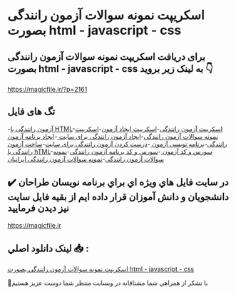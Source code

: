# اسکریپت نمونه سوالات آزمون رانندگی بصورت html - javascript - css

## برای دریافت اسکریپت نمونه سوالات آزمون رانندگی بصورت html - javascript - css به لینک زیر بروید 👇

https://magicfile.ir/?p=2161

## تگ های فایل

-[آزمون رانندگی با HTML](https://magicfile.ir/product/%d8%a7%d8%b3%da%a9%d8%b1%db%8c%d9%be%d8%aa-%d9%86%d9%85%d9%88%d9%86%d9%87-%d8%b3%d9%88%d8%a7%d9%84%d8%a7%d8%aa-%d8%a2%d8%b2%d9%85%d9%88%d9%86-%d8%b1%d8%a7%d9%86%d9%86%d8%af%da%af%db%8c-%d8%a8%d8%b5%d9%88%d8%b1%d8%aa-html-javascript-css/)-[اسکریپت آزمون رانندگی](https://magicfile.ir/product/%d8%a7%d8%b3%da%a9%d8%b1%db%8c%d9%be%d8%aa-%d9%86%d9%85%d9%88%d9%86%d9%87-%d8%b3%d9%88%d8%a7%d9%84%d8%a7%d8%aa-%d8%a2%d8%b2%d9%85%d9%88%d9%86-%d8%b1%d8%a7%d9%86%d9%86%d8%af%da%af%db%8c-%d8%a8%d8%b5%d9%88%d8%b1%d8%aa-html-javascript-css/)-[اسکریپت ایجاد آزمون](https://magicfile.ir/product/%d8%a7%d8%b3%da%a9%d8%b1%db%8c%d9%be%d8%aa-%d9%86%d9%85%d9%88%d9%86%d9%87-%d8%b3%d9%88%d8%a7%d9%84%d8%a7%d8%aa-%d8%a2%d8%b2%d9%85%d9%88%d9%86-%d8%b1%d8%a7%d9%86%d9%86%d8%af%da%af%db%8c-%d8%a8%d8%b5%d9%88%d8%b1%d8%aa-html-javascript-css/)-[اسکریپت نمونه سوالات آزمون رانندگی](https://magicfile.ir/product/%d8%a7%d8%b3%da%a9%d8%b1%db%8c%d9%be%d8%aa-%d9%86%d9%85%d9%88%d9%86%d9%87-%d8%b3%d9%88%d8%a7%d9%84%d8%a7%d8%aa-%d8%a2%d8%b2%d9%85%d9%88%d9%86-%d8%b1%d8%a7%d9%86%d9%86%d8%af%da%af%db%8c-%d8%a8%d8%b5%d9%88%d8%b1%d8%aa-html-javascript-css/)-[ایجاد آزمون رانندگی برای سایت ](https://magicfile.ir/product/%d8%a7%d8%b3%da%a9%d8%b1%db%8c%d9%be%d8%aa-%d9%86%d9%85%d9%88%d9%86%d9%87-%d8%b3%d9%88%d8%a7%d9%84%d8%a7%d8%aa-%d8%a2%d8%b2%d9%85%d9%88%d9%86-%d8%b1%d8%a7%d9%86%d9%86%d8%af%da%af%db%8c-%d8%a8%d8%b5%d9%88%d8%b1%d8%aa-html-javascript-css/)-[ایجاد برنامه آزمون رانندگی](https://magicfile.ir/product/%d8%a7%d8%b3%da%a9%d8%b1%db%8c%d9%be%d8%aa-%d9%86%d9%85%d9%88%d9%86%d9%87-%d8%b3%d9%88%d8%a7%d9%84%d8%a7%d8%aa-%d8%a2%d8%b2%d9%85%d9%88%d9%86-%d8%b1%d8%a7%d9%86%d9%86%d8%af%da%af%db%8c-%d8%a8%d8%b5%d9%88%d8%b1%d8%aa-html-javascript-css/)-[برنامه نویسی آزمون ](https://magicfile.ir/product/%d8%a7%d8%b3%da%a9%d8%b1%db%8c%d9%be%d8%aa-%d9%86%d9%85%d9%88%d9%86%d9%87-%d8%b3%d9%88%d8%a7%d9%84%d8%a7%d8%aa-%d8%a2%d8%b2%d9%85%d9%88%d9%86-%d8%b1%d8%a7%d9%86%d9%86%d8%af%da%af%db%8c-%d8%a8%d8%b5%d9%88%d8%b1%d8%aa-html-javascript-css/)-[درست کردن آزمون رانندگی برای سایت](https://magicfile.ir/product/%d8%a7%d8%b3%da%a9%d8%b1%db%8c%d9%be%d8%aa-%d9%86%d9%85%d9%88%d9%86%d9%87-%d8%b3%d9%88%d8%a7%d9%84%d8%a7%d8%aa-%d8%a2%d8%b2%d9%85%d9%88%d9%86-%d8%b1%d8%a7%d9%86%d9%86%d8%af%da%af%db%8c-%d8%a8%d8%b5%d9%88%d8%b1%d8%aa-html-javascript-css/)-[ساخت آزمون رانندگی با hTML](https://magicfile.ir/product/%d8%a7%d8%b3%da%a9%d8%b1%db%8c%d9%be%d8%aa-%d9%86%d9%85%d9%88%d9%86%d9%87-%d8%b3%d9%88%d8%a7%d9%84%d8%a7%d8%aa-%d8%a2%d8%b2%d9%85%d9%88%d9%86-%d8%b1%d8%a7%d9%86%d9%86%d8%af%da%af%db%8c-%d8%a8%d8%b5%d9%88%d8%b1%d8%aa-html-javascript-css/)-[سورس و کد آزمون ](https://magicfile.ir/product/%d8%a7%d8%b3%da%a9%d8%b1%db%8c%d9%be%d8%aa-%d9%86%d9%85%d9%88%d9%86%d9%87-%d8%b3%d9%88%d8%a7%d9%84%d8%a7%d8%aa-%d8%a2%d8%b2%d9%85%d9%88%d9%86-%d8%b1%d8%a7%d9%86%d9%86%d8%af%da%af%db%8c-%d8%a8%d8%b5%d9%88%d8%b1%d8%aa-html-javascript-css/)-[سورس و کد برنامه آزمون رانندگی](https://magicfile.ir/product/%d8%a7%d8%b3%da%a9%d8%b1%db%8c%d9%be%d8%aa-%d9%86%d9%85%d9%88%d9%86%d9%87-%d8%b3%d9%88%d8%a7%d9%84%d8%a7%d8%aa-%d8%a2%d8%b2%d9%85%d9%88%d9%86-%d8%b1%d8%a7%d9%86%d9%86%d8%af%da%af%db%8c-%d8%a8%d8%b5%d9%88%d8%b1%d8%aa-html-javascript-css/)-[نمونه سوالات آزمون رانندگی](https://magicfile.ir/product/%d8%a7%d8%b3%da%a9%d8%b1%db%8c%d9%be%d8%aa-%d9%86%d9%85%d9%88%d9%86%d9%87-%d8%b3%d9%88%d8%a7%d9%84%d8%a7%d8%aa-%d8%a2%d8%b2%d9%85%d9%88%d9%86-%d8%b1%d8%a7%d9%86%d9%86%d8%af%da%af%db%8c-%d8%a8%d8%b5%d9%88%d8%b1%d8%aa-html-javascript-css/)-[نمونه سوالات آزمون رانندگی ایرانیان](https://magicfile.ir/product/%d8%a7%d8%b3%da%a9%d8%b1%db%8c%d9%be%d8%aa-%d9%86%d9%85%d9%88%d9%86%d9%87-%d8%b3%d9%88%d8%a7%d9%84%d8%a7%d8%aa-%d8%a2%d8%b2%d9%85%d9%88%d9%86-%d8%b1%d8%a7%d9%86%d9%86%d8%af%da%af%db%8c-%d8%a8%d8%b5%d9%88%d8%b1%d8%aa-html-javascript-css/)

## ✔️ در سايت فايل هاي ويژه اي براي برنامه نويسان طراحان دانشجويان و دانش آموزان قرار داده ايم از بقيه فايل سايت نيز ديدن فرماييد

https://magicfile.ir


## لينک دانلود اصلي 📥 :

[اسکریپت نمونه سوالات آزمون رانندگی بصورت html - javascript - css](https://magicfile.ir/product/%d8%a7%d8%b3%da%a9%d8%b1%db%8c%d9%be%d8%aa-%d9%86%d9%85%d9%88%d9%86%d9%87-%d8%b3%d9%88%d8%a7%d9%84%d8%a7%d8%aa-%d8%a2%d8%b2%d9%85%d9%88%d9%86-%d8%b1%d8%a7%d9%86%d9%86%d8%af%da%af%db%8c-%d8%a8%d8%b5%d9%88%d8%b1%d8%aa-html-javascript-css/) 


🙏با تشکر از همراهي شما مشتاقانه در وبسایت منتظر شما دوست عزیز هستیم

